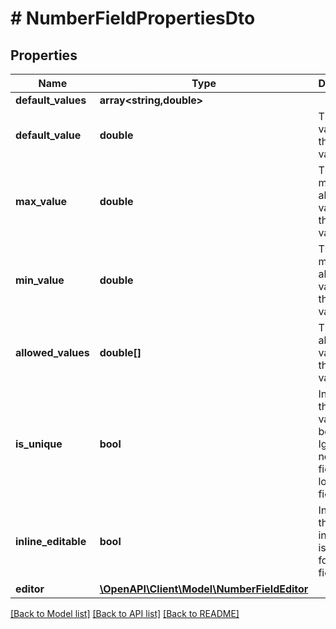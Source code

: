 # # NumberFieldPropertiesDto

## Properties

Name | Type | Description | Notes
------------ | ------------- | ------------- | -------------
**default_values** | **array<string,double>** |  | [optional]
**default_value** | **double** | The default value for the field value. | [optional]
**max_value** | **double** | The maximum allowed value for the field value. | [optional]
**min_value** | **double** | The minimum allowed value for the field value. | [optional]
**allowed_values** | **double[]** | The allowed values for the field value. | [optional]
**is_unique** | **bool** | Indicates if the field value must be unique. Ignored for nested fields and localized fields. | [optional]
**inline_editable** | **bool** | Indicates that the inline editor is enabled for this field. | [optional]
**editor** | [**\OpenAPI\Client\Model\NumberFieldEditor**](NumberFieldEditor.md) |  | [optional]

[[Back to Model list]](../../README.md#models) [[Back to API list]](../../README.md#endpoints) [[Back to README]](../../README.md)
